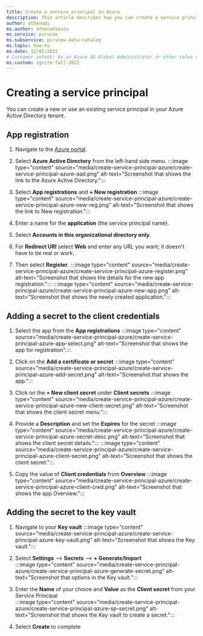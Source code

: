 ```yaml
---
title: Create a service principal in Azure
description: This article describes how you can create a service principal in Azure
author: athenads
ms.author: athenadsouza
ms.service: purview
ms.subservice: purview-data-catalog
ms.topic: how-to
ms.date: 12/02/2022
# Customer intent: As an Azure AD Global Administrator or other roles such as Application Administrator, I need to create a new service principal, in order to register an application in the Azure AD tenant.
ms.custom: ignite-fall-2021
---
```


# Creating a service principal

You can create a new or use an existing service principal in your Azure Active Directory tenant.

## App registration

1. Navigate to the [Azure portal](https://portal.azure.com).
2. Select **Azure Active Directory** from the left-hand side menu.
:::image type="content" source="media/create-service-principal-azure/create-service-principal-azure-aad.png" alt-text="Screenshot that shows the link to the Azure Active Directory.":::

3. Select **App registrations** and **+ New registration**
:::image type="content" source="media/create-service-principal-azure/create-service-principal-azure-new-reg.png" alt-text="Screenshot that shows the link to New registration.":::

4. Enter a name for the **application** (the service principal name).

5. Select **Accounts in this organizational directory only**.

6. For **Redirect URI** select **Web** and enter any URL you want; it doesn't have to be real or work.

7. Then select **Register**.
:::image type="content" source="media/create-service-principal-azure/create-service-principal-azure-register.png" alt-text="Screenshot that shows the details for the new app registration.":::
:::image type="content" source="media/create-service-principal-azure/create-service-principal-azure-new-app.png" alt-text="Screenshot that shows the newly created application.":::

## Adding a secret to the client credentials

1. Select the app from the **App registrations**
:::image type="content" source="media/create-service-principal-azure/create-service-principal-azure-app-select.png" alt-text="Screenshot that shows the app for registration".:::

2. Click on the **Add a certificate or secret**
:::image type="content" source="media/create-service-principal-azure/create-service-principal-azure-add-secret.png" alt-text="Screenshot that shows the app.":::

3. Click on the **+ New client secret** under **Client secrets**
:::image type="content" source="media/create-service-principal-azure/create-service-principal-azure-new-client-secret.png" alt-text="Screenshot that shows the client secret menu.":::

4. Provide a **Description** and set the **Expires** for the secret
:::image type="content" source="media/create-service-principal-azure/create-service-principal-azure-secret-desc.png" alt-text="Screenshot that shows the client secret details.":::
:::image type="content" source="media/create-service-principal-azure/create-service-principal-azure-client-secret.png" alt-text="Screenshot that shows the client secret.":::

5. Copy the value of **Client credentials** from **Overview**
:::image type="content" source="media/create-service-principal-azure/create-service-principal-azure-client-cred.png" alt-text="Screenshot that shows the app Overview.":::

## Adding the secret to the key vault

1. Navigate to your **Key vault**
:::image type="content" source="media/create-service-principal-azure/create-service-principal-azure-key-vault.png" alt-text="Screenshot that shows the Key vault.":::

2. Select **Settings** --> **Secrets** --> **+ Generate/Import**  
:::image type="content" source="media/create-service-principal-azure/create-service-principal-azure-generate-secret.png" alt-text="Screenshot that options in the Key vault.":::

3. Enter the **Name** of your choice and **Value** as the **Client secret** from your Service Principal  
:::image type="content" source="media/create-service-principal-azure/create-service-principal-azure-sp-secret.png" alt-text="Screenshot that shows the Key vault to create a secret.":::

4. Select **Create** to complete
